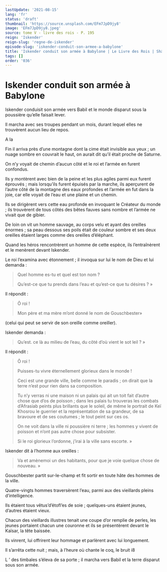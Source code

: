 ```yaml
---
lastUpdate: '2021-08-15'
lang: 'fr'
status: 'draft'
thumbnail: 'https://source.unsplash.com/EFm7JpD9jy8'
image: 'EFm7JpD9jy8.jpeg'
source: tome V - livre des rois - P. 195
reign: 'Iskender'
reign-slug: 'regne-de-iskender'
episode-slug: 'iskender-conduit-son-armee-a-babylone'
title: 'Iskender conduit son armée à Babylone | Le Livre des Rois | Shâhnâmeh'
tags: []
order: '036'
---
```


<!-- LTeX: language=fr -->

# Iskender conduit son armée à Babylone

Iskender conduisit son armée vers Babil et le monde disparut sous la poussière qu’elle faisait lever.

Il marcha avec ses troupes pendant un mois, durant lequel elles ne trouvèrent aucun lieu de repos.

A la

Fin il arriva près d’une montagne dont la cime était invisible aux yeux ; un nuage sombre en couvrait le haut, on aurait dit qu’il était proche de Saturne.

On n’y voyait de chemin d’aucun côté et le roi et l’armée en furent confondus.

Ils y montèrent avec bien de la peine et les plus agiles parmi eux furent éprouvés ; mais lorsqu’ils furent épuisés par la marche, ils aperçurent de l’autre côté de la montagne des eaux profondes et l’armée en fut dans la joie, car elle voyait de l’eau et une plaine et un chemin.

Ils se dirigèrent vers cette eau profonde en invoquant le Créateur du monde ; ils trouvèrent de tous côtés des bêtes fauves sans nombre et l’armée ne vivait que de gibier.

De loin on vit un homme sauvage, au corps velu et ayant des oreilles énormes ; sa peau dessous ses poils était de couleur sombre et ses deux oreilles étaient larges comme des oreilles d’éléphant.

Quand les héros rencontrèrent un homme de cette espèce, ils l’entraînèrent et le menèrent devant Iskender.

Le roi l’examina avec étonnement ; il invoqua sur lui le nom de Dieu et lui demanda :

> Quel homme es-tu et quel est ton nom ?
>
> Qu’est-ce que tu prends dans l’eau et qu’est-ce que tu désires ? »

Il répondit :

> Ô roi !
>
> Mon père et ma mère m’ont donné le nom de Gouschbester»

(celui qui peut se servir de son oreille comme oreiller).

Iskender demanda :

> Qu’est. ce là au milieu de l’eau, du côté d’où vient le sot leil ? »

Il répondit :

> Ô roi !
>
> Puisses-tu vivre éternellement glorieux dans le monde !
>
> Ceci est une grande ville, belle comme le paradis ; on dirait que la terre n’est pour rien dans sa composition.
>
> Tu n’y verras ni une maison ni un palais qui ait un toit fait d’autre chose que d’os de poisson ; dans les palais tu trouveras les combats d’Afrasiab peints plus brillants que le soleil, de même le portrait de Keï Khosrou le guerrier et la représentation de sa grandeur, de sa bravoure et de ses coutumes ; le tout peint sur ces os.
>
> On ne voit dans la ville ni poussière ni terre ; les hommes y vivent de poisson et n’ont pas autre chose pour subsister.
>
> Si le roi glorieux l’ordonne, j’irai à la ville sans escorte. »

Iskender dit à l’homme aux oreilles :

> Va et amènemoi un des habitants, pour que je voie quelque chose de nouveau. »

Gouschbester partit sur-le-champ et fit sortir en toute hâte des hommes de la ville.

Quatre-vingts hommes traversèrent l’eau, parmi aux des vieillards pleins d’intelligence.

Ils étaient tous vêtus’d’étofl’es de soie ; quelques-uns étaient jeunes, d’autres étaient vieux.

Chacun des vieillards illustres tenait une coupe d’or remplie de perles, les jeunes portaient chacun une couronne et ils se présentèrent devant le Kaïsar, la tête baissée.

Ils vinrent, lui offrirent leur hommage et parlèrent avec lui longuement.

Il s’arrêta cette nuit ; mais, à l’heure où chante le coq, le bruit i8

L ’
des timbales s’éleva de sa porte ; il marcha vers Babil et la terre disparut sous son armée.
